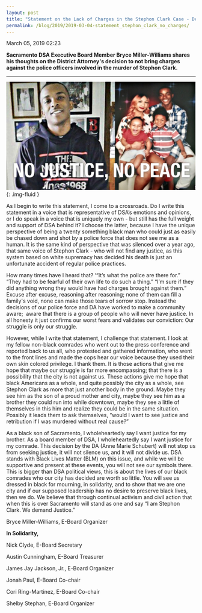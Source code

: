 ```yaml
---
layout: post
title: "Statement on the Lack of Charges in the Stephon Clark Case - Democratic Socialists of America, Sacramento"
permalink: /blog/2019/2019-03-04-statement_stephon_clark_no_charges/
---
```

March 05, 2019 02:23

**Sacramento DSA Executive Board Member Bryce Miller-Williams shares his thoughts on the District Attorney's decision to not bring charges against the police officers involved in the murder of Stephon Clark.**

---

![](/assets/images/sacramentodsa_pages_493_attachments_original_1551752721_Image_from_iOS.jpg){: .img-fluid }

As I begin to write this statement, I come to a crossroads. Do I write this statement in a voice that is representative of DSA’s emotions and opinions, or I do speak in a voice that is uniquely my own - but still has the full weight and support of DSA behind it? I choose the latter, because I have the unique perspective of being a twenty something black man who could just as easily be chased down and shot by a police force that does not see me as a human. It is the same kind of perspective that was silenced over a year ago, that same voice of Stephon Clark - who will not find any justice, as this system based on white supremacy has decided his death is just an unfortunate accident of regular police practices.

How many times have I heard that? ‘“It’s what the police are there for.” “They had to be fearful of their own life to do such a thing.” “I’m sure if they did anything wrong they would have had charges brought against them.” Excuse after excuse, reasoning after reasoning; none of them can fill a family's void, none can make those tears of sorrow stop. Instead the decisions of our police force and DA have worked to make a community aware;  aware that there is a group of people who will never have justice. In all honesty it just confirms our worst fears and validates our conviction: Our struggle is only our struggle.

However, while I write that statement, I challenge that statement. I look at my fellow non-black comrades who went out to the press conference and reported back to us all, who protested and gathered information, who went to the front lines and made the cops hear our voice because they used their own skin colored privilege. I thank them. It is those actions that give me hope that maybe our struggle is far more encompassing; that there is a possibility that the city is not against us. These actions give me hope that black Americans as a whole, and quite possibly the city as a whole, see Stephon Clark as more that just another body in the ground. Maybe they see him as the son of a proud mother and city, maybe they see him as a brother they could run into while downtown, maybe they see a little of themselves in this him and realize they could be in the same situation. Possibly it leads them to ask themselves, “would I want to see justice and retribution if I was murdered without real cause?”

As a black son of Sacramento, I wholeheartedly say I want justice for my brother. As a board member of DSA, I wholeheartedly say I want justice for my comrade. This decision by the DA (Anne Marie Schubert) will not stop us from seeking justice, it will not silence us, and it will not divide us. DSA stands with Black Lives Matter (BLM) on this issue, and while we will be supportive and present at these events, you will not see our symbols there. This is bigger than DSA political views, this is about the lives of our black comrades who our city has decided are worth so little. You will see us dressed in black for mourning, in solidarity, and to show that we are one city and if our supposed leadership has no desire to preserve black lives, then we do. We believe that through continual activism and civil action that when this is over Sacramento will stand as one and say “I am Stephon Clark. We demand Justice.”

Bryce Miller-Williams, E-Board Organizer

**In Solidarity,**

Nick Clyde, E-Board Secretary

Austin Cunningham, E-Board Treasurer

James Jay Jackson, Jr., E-Board Organizer

Jonah Paul, E-Board Co-chair

Cori Ring-Martinez, E-Board Co-chair

Shelby Stephan, E-Board Organizer
